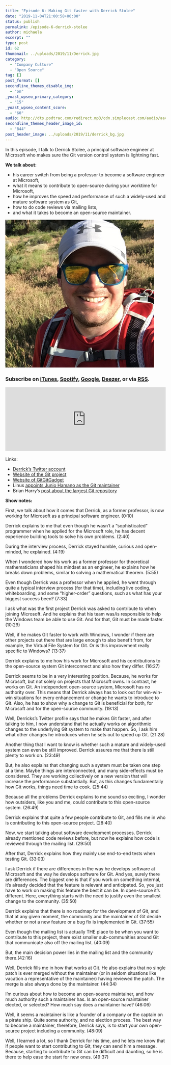 ```yaml
---
title: "Episode 6: Making Git faster with Derrick Stolee"
date: "2019-11-04T21:00:58+00:00"
status: publish
permalink: /episode-6-derrick-stolee
author: michaela
excerpt: ""
type: post
id: 62
thumbnail: ../uploads/2019/11/Derrick.jpg
category:
  - "Company Culture"
  - "Open Source"
tag: []
post_format: []
secondline_themes_disable_img:
  - "on"
_yoast_wpseo_primary_category:
  - "15"
_yoast_wpseo_content_score:
  - "60"
audio: http://dts.podtrac.com/redirect.mp3/cdn.simplecast.com/audio/aaca90/aaca909a-e34f-49ae-a86f-f59e4fa807f0/24a6aef5-fc1a-48a1-9bd9-f6d59ae1ac86/derrick-stolee-ready_tc.mp3
secondline_themes_header_image_id:
  - "844"
post_header_image: ../uploads/2019/11/derrick_bg.jpg
---
```


In this episode, I talk to Derrick Stolee, a principal software engineer at Microsoft who makes sure the Git version control system is lightning fast.

**We talk about:**

- his career switch from being a professor to become a software engineer at Microsoft,
- what it means to contribute to open-source during your worktime for Microsoft,
- how he improves the speed and performance of such a widely-used and mature software system as Git,
- how to do code reviews via mailing lists,
- and what it takes to become an open-source maintainer.

![](../uploads/2019/11/Derrick.jpg)

### Subscribe on [iTunes](https://podcasts.apple.com/at/podcast/software-engineering-unlocked/id1477527378?l=en), [Spotify](https://open.spotify.com/show/2wz1OneBIDXpbBYeuyIsJL?si=2I0R0HuaTLK6RT0f7lDIFg), [Google](https://www.google.com/podcasts?feed=aHR0cHM6Ly9mZWVkcy5zaW1wbGVjYXN0LmNvbS9LMV9tdjBDSg%3D%3D), [Deezer](https://www.deezer.com/show/465682), or via [RSS](https://www.software-engineering-unlocked.com/subscribe/).

<iframe frameborder="no" height="200px" scrolling="no" seamless="" src="https://player.simplecast.com/24a6aef5-fc1a-48a1-9bd9-f6d59ae1ac86?dark=false" width="100%"></iframe>

Links:

- [Derrick’s Twitter account](https://twitter.com/stolee)
- [Website of the Git project](https://git-scm.com/community)
- [Website of GitGitGadget](https://gitgitgadget.github.io/)
- Linus [appoints Junio Hamano as the Git maintainer](https://lwn.net/Articles/145123/)
- Brian Harry’s [post about the largest Git repository](https://devblogs.microsoft.com/bharry/the-largest-git-repo-on-the-planet/)

**Show notes:**

First, we talk about how it comes that Derrick, as a former professor, is now working for Microsoft as a principal software engineer. (0:10)

Derrick explains to me that even though he wasn’t a “sophisticated” programmer when he applied for the Microsoft role, he has decent experience building tools to solve his own problems. (2:40)

During the interview process, Derrick stayed humble, curious and open-minded, he explained. (4:19)

When I wondered how his work as a former professor for theoretical mathematicians shaped his mindset as an engineer, he explains how he breaks down problems, similar to solving a mathematical theorem. (5:55)

Even though Derrick was a professor when he applied, he went through quite a typical interview process (for that time), including live coding, whiteboarding, and some “higher-order” questions, such as what has your biggest success been? (7:33)

I ask what was the first project Derrick was asked to contribute to when joining Microsoft. And he explains that his team was/is responsible to help the Windows team be able to use Git. And for that, Git must be made faster. (10:29)

Well, if he makes Git faster to work with Windows, I wonder if there are other projects out there that are large enough to also benefit from, for example, the Virtual File System for Git. Or is this improvement really specific to Windows? (13:37)

Derrick explains to me how his work for Microsoft and his contributions to the open-source system Git interconnect and also how they differ. (16:27)

Derrick seems to be in a very interesting position. Because, he works for Microsoft, but not solely on projects that Microsoft owns. In contrast, he works on Git. An independent open-source system, Microsoft has no authority over. This means that Derrick always has to look out for win-win-win situations for every enhancement or change he wants to introduce to Git. Also, he has to show why a change to Git is beneficial for both, for Microsoft and for the open-source community. (19:13)

Well, Derricks’s Twitter profile says that he makes Git faster, and after talking to him, I now understand that he actually works on algorithmic changes to the underlying Git system to make that happen. So, I ask him what other changes he introduces when he sets out to speed up Git. (21:28)

Another thing that I want to know is whether such a mature and widely-used system can even be still improved. Derrick assures me that there is still plenty to work on. (23:49)

But, he also explains that changing such a system must be taken one step at a time. Maybe things are interconnected, and many side-effects must be considered. They are working collectively on a new version that will increase the performance substantially. But, as this changes fundamentally how Git works, things need time to cook. (25:44)

Because all the problems Derrick explains to me sound so exciting, I wonder how outsiders, like you and me, could contribute to this open-source system. (26:49)

Derrick explains that quite a few people contribute to Git, and fills me in who is contributing to this open-source project. (28:40)

Now, we start talking about software development processes. Derrick already mentioned code reviews before, but now he explains how code is reviewed through the mailing list. (29:50)

After that, Derrick explains how they mainly use end-to-end tests when testing Git. (33:03)

I ask Derrick if there are differences in the way he develops software at Microsoft and the way he develops software for Git. And yes, surely there are differences. The biggest one is that if you work on something internal, it’s already decided that the feature is relevant and anticipated. So, you just have to work on making this feature the best it can be. In open-source it’s different. Here, everything starts with the need to justify even the smallest change to the community. (35:50)

Derrick explains that there is no roadmap for the development of Git, and that at any given moment, the community and the maintainer of Git decide whether or not a new feature or a bug fix is implemented in Git. (37:55)

Even though the mailing list is actually THE place to be when you want to contribute to this project, there exist smaller sub-communities around Git that communicate also off the mailing list. (40:09)

But, the main decision power lies in the mailing list and the community there.(42:16)

Well, Derrick fills me in how that works at Git. He also explains that no single patch is ever merged without the maintainer (or in seldom situations like vacation a representative of the maintainer) having reviewed the patch. The merge is also always done by the maintainer. (44:34)

I’m curious about how to become an open-source maintainer, and how much authority such a maintainer has. Is an open-source maintainer elected, or selected? How much say does a maintainer have? (46:06)

Well, it seems a maintainer is like a founder of a company or the captain on a pirate ship. Quite some authority, and no election process. The best way to become a maintainer, therefore, Derrick says, is to start your own open-source project including a community. (48:09)

Well, I learned a lot, so I thank Derrick for his time, and he lets me know that if people want to start contributing to Git, they can send him a message. Because, starting to contribute to Git can be difficult and daunting, so he is there to help ease the start for new ones. (49:37)
